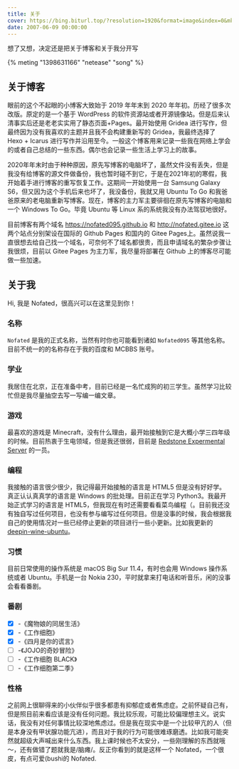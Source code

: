 ```yaml
---
title: 关于
cover: https://bing.biturl.top/?resolution=1920&format=image&index=0&mkt=zh-CN
date: 2007-06-09 00:00:00
---
```

想了又想，决定还是把关于博客和关于我分开写

{% meting "1398631166" "netease" "song" %}

## 关于博客

眼前的这个不起眼的小博客大致始于 2019 年年末到 2020 年年初。历经了很多次改版。原定的是一个基于 WordPress 的软件资源站或者开源镜像站。但是后来认清事实后还是老老实实用了静态页面+Pages。最开始使用 Gridea 进行写作，但最终因为没有我喜欢的主题并且我不会构建重新写的 Gridea，我最终选择了 Hexo + Icarus 进行写作并沿用至今。一般这个博客用来记录一些我在网络上学会的或者自己总结的一些东西。偶尔也会记录一些生活上学习上的故事。

2020年年末时由于种种原因，原先写博客的电脑坏了，虽然文件没有丢失，但是我没有给博客的源文件做备份，我也暂时碰不到它，于是在2021年初的寒假，我开始着手进行博客的重写恢复工作。这期间一开始使用一台 Samsung Galaxy S6，但又因为这个手机后来也坏了，我没备份，我就又用 Ubuntu To Go 和我爸爸原来的老电脑重新写博客。现在，博客的主力军主要徘徊在原先写博客的电脑和一个 Windows To Go。毕竟 Ubuntu 等 Linux 系的系统我没有办法驾驭地很好。

目前博客有两个域名 https://nofated095.github.io 和 http://nofated.gitee.io 这两个站点分别架设在国际的 Github Pages 和国内的 Gitee Pages上。虽然说我一直很想去给自己找一个域名，可奈何不了域名都很贵，而且申请域名的繁杂步骤让我很烦，目前以 Gitee Pages 为主力军，我尽量将部署在 Github 上的博客尽可能做一些加速。

## 关于我

Hi, 我是 Nofated，很高兴可以在这里见到你！

### 名称

`Nofated` 是我的正式名称，当然有时你也可能看到诸如 `Nofated095` 等其他名称。目前不统一的的名称存在于我的百度和 MCBBS 账号。

### 学业

我居住在北京，正在准备中考，目前已经是一名忙成狗的初三学生。虽然学习比较忙但是我尽量抽空去写一写编一编文章。

### 游戏

最喜欢的游戏是 Minecraft，没有什么理由，最开始接触到它是大概小学三四年级的时候。目前热衷于生电领域，但是我还很弱，目前是 [Redstone Expermental Server](http://rems.gitee.io) 的一员。

### 编程

我接触的语言很少很少，我记得最开始接触的语言是 HTML5 但是没有好好学。真正认认真真学的语言是 Windows 的批处理。目前正在学习 Python3。我最开始正式学习的语言是 HTML5，但我现在有时还需要看看菜鸟编程（。目前我还没有独自写过任何项目，也没有参与编写过任何项目。但是没事的时候，我会根据我自己的使用情况对一些已经停止更新的项目进行一些小更新。比如我更新的 [deepin-wine-ubuntu](https://github.com/Nofated095/deepin-wine-ubuntu)。

### 习惯

目前日常使用的操作系统是 macOS Big Sur 11.4，有时也会用 Windows 操作系统或者 Ubuntu。手机是一台 Nokia 230，平时就拿来打电话和听音乐，闲的没事会看看番剧。

### 番剧

- [x] -《魔物娘的同居生活》
- [x] -《工作细胞》
- [x] -《四月是你的谎言》
- [ ] -《JOJO的奇妙冒险》
- [ ] -《工作细胞 BLACK》
- [ ] -《工作细胞第二季》

### 性格

之前网上很聊得来的小伙伴似乎很多都患有抑郁症或者焦虑症。之前怀疑自己有，但是照目前来看应该是没有任何问题。我比较乐观，可能比较偏理想主义。说实话，我没有对任何事情比较深地焦虑过。但是我在现实中是一个比较甲亢的人（但是本身没有甲状腺功能亢进），而且对于我的行为可能很难琢磨透。比如我可能突然就超级大声喊出来什么东西。我上课时候也不太安分，一些刚理解的东西就哦～，还有做错了题就我是/脑瘫/。反正你看到的就是这样一个 Nofated，一个很皮，有点可爱(bushi的 Nofated.